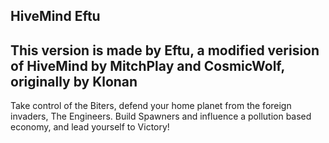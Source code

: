 ## HiveMind Eftu
This version is made by Eftu, a modified verision of HiveMind by MitchPlay and CosmicWolf, originally by Klonan
--------------------------------------

Take control of the Biters, defend your home planet from the foreign invaders, The Engineers. Build Spawners and influence a pollution based economy, and lead yourself to Victory!